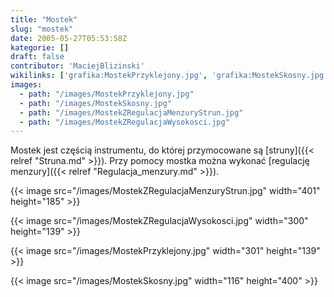 ```yaml
---
title: "Mostek"
slug: "mostek"
date: 2005-05-27T05:53:58Z
kategorie: []
draft: false
contributor: 'MaciejBlizinski'
wikilinks: ['grafika:MostekPrzyklejony.jpg', 'grafika:MostekSkosny.jpg', 'grafika:MostekZRegulacjaMenzuryStrun.jpg', 'grafika:MostekZRegulacjaWysokosci.jpg', 'regulacja_menzury', 'struna']
images:
  - path: "/images/MostekPrzyklejony.jpg"
  - path: "/images/MostekSkosny.jpg"
  - path: "/images/MostekZRegulacjaMenzuryStrun.jpg"
  - path: "/images/MostekZRegulacjaWysokosci.jpg"
---
```

Mostek jest częścią instrumentu, do której przymocowane są
[struny]({{< relref "Struna.md" >}}). Przy pomocy mostka można wykonać [regulację
menzury]({{< relref "Regulacja_menzury.md" >}}).

{{< image src="/images/MostekZRegulacjaMenzuryStrun.jpg" width="401" height="185" >}}

{{< image src="/images/MostekZRegulacjaWysokosci.jpg" width="300" height="139" >}}

{{< image src="/images/MostekPrzyklejony.jpg" width="301" height="139" >}}

{{< image src="/images/MostekSkosny.jpg" width="116" height="400" >}}
